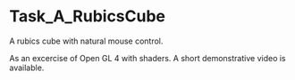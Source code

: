 # Task_A_RubicsCube
A rubics cube with natural mouse control.

As an excercise of Open GL 4 with shaders. A short demonstrative video is available.
